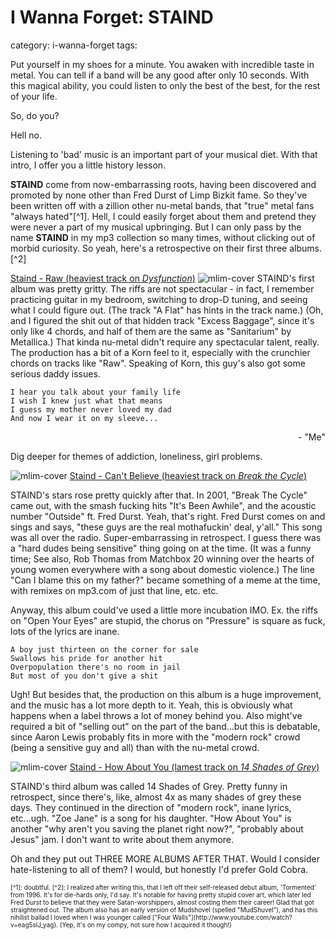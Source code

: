 # I Wanna Forget: STAIND
category: i-wanna-forget
tags: 

Put yourself in my shoes for a minute. You awaken with incredible taste in metal. You can tell if a band will be any good after only 10 seconds. With this magical ability, you could listen to only the best of the best, for the rest of your life.

So, do you?

Hell no.

Listening to 'bad' music is an important part of your musical diet. With that intro, I offer you a little history lesson.

**STAIND** come from now-embarrassing roots, having been discovered and promoted by none other than Fred Durst of Limp Bizkit fame. So they've been written off with a zillion other nu-metal bands, that "true" metal fans "always hated"[^1]. Hell, I could easily forget about them and pretend they were never a part of my musical upbringing. But I can only pass by the name **STAIND** in my mp3 collection so many times, without clicking out of morbid curiosity. So yeah, here's a retrospective on their first three albums.[^2]

[Staind - Raw (heaviest track on *Dysfunction*)](../static/mp3/04-raw.mp3)
![mlim-cover](Dysfunction.png "If you know anything about me, you know I hate clowns.")
STAIND's first album was pretty gritty. The riffs are not spectacular - in fact, I remember practicing guitar in my bedroom, switching to drop-D tuning, and seeing what I could figure out. (The track "A Flat" has hints in the track name.) (Oh, and I figured the shit out of that hidden track "Excess Baggage", since it's only like 4 chords, and half of them are the same as "Sanitarium" by Metallica.) That kinda nu-metal didn't require any spectacular talent, really. The production has a bit of a Korn feel to it, especially with the crunchier chords on tracks like "Raw". Speaking of Korn, this guy's also got some serious daddy issues.

    I hear you talk about your family life
    I wish I knew just what that means
    I guess my mother never loved my dad
    And now I wear it on my sleeve...
<p style="text-align: right;">- "Me"</p>

Dig deeper for themes of addiction, loneliness, girl problems.

<!--more Two more albums below the fold!...-->

![mlim-cover](/content/images/break-the-cycle.png "I love trees and silhouettes, even to this day.")
[Staind - Can't Believe (heaviest track on *Break the Cycle*)](../static/mp3/06-cant-believe.mp3) 

STAIND's stars rose pretty quickly after that. In 2001, "Break The Cycle" came out, with the smash fucking hits "It's Been Awhile", and the acoustic number "Outside" ft. Fred Durst. Yeah, that's right. Fred Durst comes on and sings and says, "these guys are the real mothafuckin' deal, y'all." This song was all over the radio. Super-embarrassing in retrospect. I guess there was a "hard dudes being sensitive" thing going on at the time. (It was a funny time; See also, Rob Thomas from Matchbox 20 winning over the hearts of young women everywhere with a song about domestic violence.) The line "Can I blame this on my father?" became something of a meme at the time, with remixes on mp3.com of just that line, etc. etc.

Anyway, this album could've used a little more incubation IMO. Ex. the riffs on "Open Your Eyes" are stupid, the chorus on "Pressure" is square as fuck, lots of the lyrics are inane.

    A boy just thirteen on the corner for sale
    Swallows his pride for another hit
    Overpopulation there's no room in jail
    But most of you don't give a shit

Ugh! But besides that, the production on this album is a huge improvement, and the music has a lot more depth to it. Yeah, this is obviously what happens when a label throws a lot of money behind you. Also might've required a bit of "selling out" on the part of the band...but this is debatable, since Aaron Lewis probably fits in more with the "modern rock" crowd (being a sensitive guy and all) than with the nu-metal crowd.

![mlim-cover](http://mylifeismetal.com/wp-content/uploads/2013/04/folder.jpg "Grey on grey, excellent choice!")
[Staind - How About You (lamest track on *14 Shades of Grey*)](../static/mp3/02-how-about-you.mp3)

STAIND's third album was called 14 Shades of Grey. Pretty funny in retrospect, since there's, like, almost 4x as many shades of grey these days. They continued in the direction of "modern rock", inane lyrics, etc...ugh. "Zoe Jane" is a song for his daughter. "How About You" is another "why aren't you saving the planet right now?", "probably about Jesus" jam. I don't want to write about them anymore.

Oh and they put out THREE MORE ALBUMS AFTER THAT. Would I consider hate-listening to all of them? I would, but honestly I'd prefer Gold Cobra.

<span style="font-size:x-small;">
[^1]: doubtful.
[^2]: I realized after writing this, that I left off their self-released debut album, 'Tormented' from 1996. It's for die-hards only, I'd say. It's notable for having pretty stupid cover art, which later led Fred Durst to believe that they were Satan-worshippers, almost costing them their career! Glad that got straightened out. The album also has an early version of Mudshovel (spelled "MudShuvel"), and has this nihilist ballad I loved when I was younger called ["Four Walls"](http://www.youtube.com/watch?v=eag5slJ_yag). (Yep, it's on my compy, not sure how I acquired it though!)
</span>
